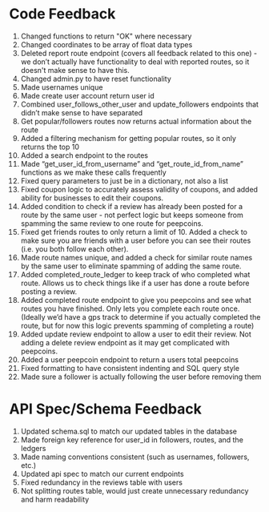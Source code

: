 # Code Feedback

1. Changed functions to return "OK" where necessary
2. Changed coordinates to be array of float data types
3. Deleted report route endpoint (covers all feedback related to this one) - we don’t actually have functionality to deal with reported routes, so it doesn't make sense to have this.
4. Changed admin.py to have reset functionality
5. Made usernames unique
6. Made create user account return user id
7. Combined  user_follows_other_user and update_followers endpoints that didn’t make sense to have separated
8. Get popular/followers routes now returns actual information about the route
9. Added a filtering mechanism for getting popular routes, so it only returns the top 10
10. Added a search endpoint to the routes
11. Made “get_user_id_from_username” and “get_route_id_from_name” functions as we make these calls frequently
12. Fixed query parameters to just be in a dictionary, not also a list
13. Fixed coupon logic to accurately assess validity of coupons, and added ability for businesses to edit their coupons.
14. Added condition to check if a review has already been posted for a route by the same user - not perfect logic but keeps someone from spamming the same review to one route for peepcoins.
15. Fixed get friends routes to only return a limit of 10. Added a check to make sure you are friends with a user before you can see their routes (i.e. you both follow each other).
16. Made route names unique, and added a check for similar route names by the same user to eliminate spamming of adding the same route.
17. Added completed_route_ledger to keep track of who completed what route. Allows us to check things like if a user has done a route before posting a review.
18. Added completed route endpoint to give you peepcoins and see what routes you have finished. Only lets you complete each route once. (Ideally we’d have a gps track to determine if you actually completed the route, but for now this logic prevents spamming of completing a route)
19. Added update review endpoint to allow a user to edit their review. Not adding a delete review endpoint as it may get complicated with peepcoins.
20. Added a user peepcoin endpoint to return a users total peepcoins
21. Fixed formatting to have consistent indenting and SQL query style
22. Made sure a follower is actually following the user before removing them

# API Spec/Schema Feedback

1. Updated schema.sql to match our updated tables in the database
2. Made foreign key reference for user_id in followers, routes, and the ledgers
3. Made naming conventions consistent (such as usernames, followers, etc.)
4. Updated api spec to match our current endpoints
5. Fixed redundancy in the reviews table with users
6. Not splitting routes table, would just create unnecessary redundancy and harm readability
